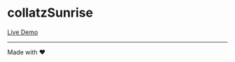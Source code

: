 
# collatzSunrise

[Live Demo](https://rozen2007.github.io/CreativeCanvas/collatzSunrise/)

-------

Made with :heart: